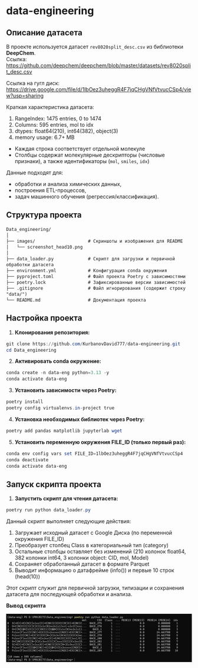 # data-engineering

## Описание датасета
В проекте используется датасет `rev8020split_desc.csv` из библиотеки **DeepChem**.  
Ссылка: https://github.com/deepchem/deepchem/blob/master/datasets/rev8020split_desc.csv 

Ссылка на гугл диск: https://drive.google.com/file/d/1lbOez3uheggR4F7jqCHgVNfVtvucCSp4/view?usp=sharing

Краткая характеристика датасета:
1) RangeIndex: 1475 entries, 0 to 1474
2) Columns: 595 entries, mol to idx
3) dtypes: float64(210), int64(382), object(3)
4) memory usage: 6.7+ MB

- Каждая строка соответствует отдельной молекуле  
- Столбцы содержат молекулярные дескрипторы (числовые признаки), а также идентификаторы (`mol`, `smiles`, `idx`)  
 
Данные подходят для:
- обработки и анализа химических данных,  
- построения ETL-процессов,  
- задач машинного обучения (регрессия/классификация).  

## Структура проекта
```
Data_engineering/
│
├── images/                    # Скриншоты и изображения для README
│   └── screenshot_head10.png
│
├── data_loader.py             # Скрипт для загрузки и первичной обработки датасета
├── environment.yml            # Конфигурация conda окружения
├── pyproject.toml             # Файл проекта Poetry с зависимостями
├── poetry.lock                # Зафиксированные версии зависимостей
├── .gitignore                 # Файл игнорирования (содержит строку "data/")
└── README.md                  # Документация проекта

```

## Настройка проекта

1. **Клонирования репозитория:**
```powershell
git clone https://github.com/KurbanovDavid777/data-engineering.git
cd Data_engineering
```

2. **Активировать conda окружение:**
```powershell
conda create -n data-eng python=3.13 -y
conda activate data-eng
```

3. **Установить зависимости через Poetry:**
```powershell 
poetry install
poetry config virtualenvs.in-project true
```

4. **Установка необходимых библиотек через Poetry:**
```powershell 
poetry add pandas matplotlib jupyterlab wget
```

5. **Установить переменную окружения FILE_ID (только первый раз):**
```powershell 
conda env config vars set FILE_ID=1lbOez3uheggR4F7jqCHgVNfVtvucCSp4
conda deactivate
conda activate data-eng
```

## Запуск скрипта проекта

1. **Запустить скрипт для чтения датасета:**
```powershell
poetry run python data_loader.py
```


Данный скрипт выполняет следующие действия:
1) Загружает исходный датасет с Google Диска (по переменной окружения FILE_ID)
2) Преобразует столбец Class в категориальный тип (category)
3) Остальные столбцы оставляет без изменений (210 колонок float64, 382 колонки int64, 3 колонки object: CID, mol, Model)
4) Сохраняет обработанный датасет в формате Parquet 
5) Выводит информацию о датафрейме (info()) и первые 10 строк (head(10))

Этот скрипт служит для первичной загрузки, типизации и сохранения датасета для последующей обработки и анализа.

**Вывод скрипта** 

![Dataset head](images/screenshot_head10.png)
